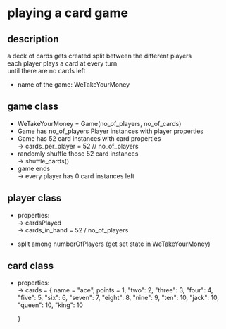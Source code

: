 # playing a card game
## description
a deck of cards gets created 
split between the different players  
each player plays a card at every turn  
until there are no cards left  
- name of the game: WeTakeYourMoney  

## game class
- WeTakeYourMoney = Game(no_of_players, no_of_cards)
- Game has no_of_players Player instances with player properties
- Game has 52 card instances with card properties  
  -> cards_per_player = 52 // no_of_players
- randomly shuffle those 52 card instances  
  -> shuffle_cards()
- game ends  
  -> every player has 0 card instances left
## player class
- properties:  
  -> cardsPlayed  
  -> cards_in_hand = 52 / no_of_players
  
- split among numberOfPlayers (get set state in WeTakeYourMoney)

## card class
- properties:  
  -> cards = {
    name = "ace", points = 1, 
    "two": 2,
    "three": 3,
    "four": 4,
    "five": 5,
    "six": 6,
    "seven": 7,
    "eight": 8,
    "nine": 9,
    "ten": 10,
    "jack": 10, 
    "queen": 10,
    "king": 10
    
  }